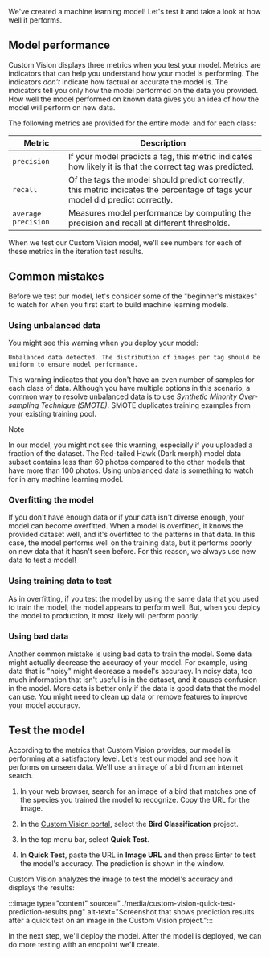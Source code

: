 We've created a machine learning model! Let's test it and take a look at how well it performs.

## Model performance

Custom Vision displays three metrics when you test your model. Metrics are indicators that can help you understand how your model is performing. The indicators *don't* indicate how factual or accurate the model is. The indicators tell you only how the model performed on the data you provided. How well the model performed on known data gives you an idea of how the model will perform on new data.

The following metrics are provided for the entire model and for each class:

| Metric | Description |
| ---- | ---- |
| `precision` | If your model predicts a tag, this metric indicates how likely it is that the correct tag was predicted. |
| `recall` | Of the tags the model should predict correctly, this metric indicates the percentage of tags your model did predict correctly. |
| `average precision` | Measures model performance by computing the precision and recall at different thresholds. |

When we test our Custom Vision model, we'll see numbers for each of these metrics in the iteration test results. 

## Common mistakes

Before we test our model, let's consider some of the "beginner's mistakes" to watch for when you first start to build machine learning models.

### Using unbalanced data

You might see this warning when you deploy your model:

`Unbalanced data detected. The distribution of images per tag should be uniform to ensure model performance.`

This warning indicates that you don't have an even number of samples for each class of data. Although you have multiple options in this scenario, a common way to resolve unbalanced data is to use *Synthetic Minority Over-sampling Technique (SMOTE)*. SMOTE duplicates training examples from your existing training pool. 

> [!NOTE]
> In our model, you might not see this warning, especially if you uploaded a fraction of the dataset. The Red-tailed Hawk (Dark morph) model data subset contains less than 60 photos compared to the other models that have more than 100 photos. Using unbalanced data is something to watch for in any machine learning model.

### Overfitting the model

If you don't have enough data or if your data isn't diverse enough, your model can become overfitted. When a model is overfitted, it knows the provided dataset well, and it's overfitted to the patterns in that data. In this case, the model performs well on the training data, but it performs poorly on new data that it hasn't seen before. For this reason, we always use new data to test a model!

### Using training data to test

As in overfitting, if you test the model by using the same data that you used to train the model, the model appears to perform well. But, when you deploy the model to production, it most likely will perform poorly.

### Using bad data

Another common mistake is using bad data to train the model. Some data might actually decrease the accuracy of your model. For example, using data that is "noisy" might decrease a model's accuracy. In noisy data, too much information that isn't useful is in the dataset, and it causes confusion in the model. More data is better only if the data is good data that the model can use. You might need to clean up data or remove features to improve your model accuracy.

## Test the model

According to the metrics that Custom Vision provides, our model is performing at a satisfactory level. Let's test our model and see how it performs on unseen data. We'll use an image of a bird from an internet search.

1. In your web browser, search for an image of a bird that matches one of the species you trained the model to recognize. Copy the URL for the image.

1. In the [Custom Vision portal](https://www.customvision.ai/?azure-portal=true), select the **Bird Classification** project.

1. In the top menu bar, select **Quick Test**.

1. In **Quick Test**, paste the URL in **Image URL** and then press Enter to test the model's accuracy. The prediction is shown in the window.

Custom Vision analyzes the image to test the model's accuracy and displays the results:

:::image type="content" source="../media/custom-vision-quick-test-prediction-results.png" alt-text="Screenshot that shows prediction results after a quick test on an image in the Custom Vision project.":::

In the next step, we'll deploy the model. After the model is deployed, we can do more testing with an endpoint we'll create.
